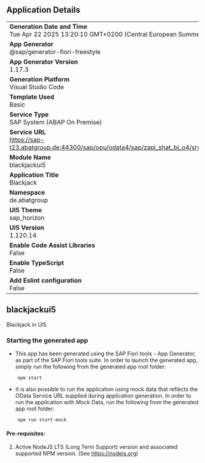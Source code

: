 ## Application Details
|               |
| ------------- |
|**Generation Date and Time**<br>Tue Apr 22 2025 13:20:10 GMT+0200 (Central European Summer Time)|
|**App Generator**<br>@sap/generator-fiori-freestyle|
|**App Generator Version**<br>1.17.3|
|**Generation Platform**<br>Visual Studio Code|
|**Template Used**<br>Basic|
|**Service Type**<br>SAP System (ABAP On Premise)|
|**Service URL**<br>https://sap-t23.abatgroup.de:44300/sap/opu/odata4/sap/zapi_shat_bj_o4/srvd_a2x/sap/zapi_shat_bj/0001/|
|**Module Name**<br>blackjackui5|
|**Application Title**<br>Blackjack|
|**Namespace**<br>de.abatgroup|
|**UI5 Theme**<br>sap_horizon|
|**UI5 Version**<br>1.120.14|
|**Enable Code Assist Libraries**<br>False|
|**Enable TypeScript**<br>False|
|**Add Eslint configuration**<br>False|

## blackjackui5

Blackjack in UI5

### Starting the generated app

-   This app has been generated using the SAP Fiori tools - App Generator, as part of the SAP Fiori tools suite.  In order to launch the generated app, simply run the following from the generated app root folder:

```
    npm start
```

- It is also possible to run the application using mock data that reflects the OData Service URL supplied during application generation.  In order to run the application with Mock Data, run the following from the generated app root folder:

```
    npm run start-mock
```

#### Pre-requisites:

1. Active NodeJS LTS (Long Term Support) version and associated supported NPM version.  (See https://nodejs.org)



